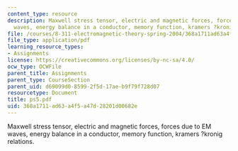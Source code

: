```yaml
---
content_type: resource
description: Maxwell stress tensor, electric and magnetic forces, forces due to EM
  waves, energy balance in a conductor, memory function, kramers ?kronig relations.
file: /courses/8-311-electromagnetic-theory-spring-2004/368a1711ad63a4f5a47d28201d00682e_ps5.pdf
file_type: application/pdf
learning_resource_types:
- Assignments
license: https://creativecommons.org/licenses/by-nc-sa/4.0/
ocw_type: OCWFile
parent_title: Assignments
parent_type: CourseSection
parent_uid: d69099d0-8599-2f5d-17ae-b9f79f728d07
resourcetype: Document
title: ps5.pdf
uid: 368a1711-ad63-a4f5-a47d-28201d00682e
---
```

Maxwell stress tensor, electric and magnetic forces, forces due to EM waves, energy balance in a conductor, memory function, kramers ?kronig relations.